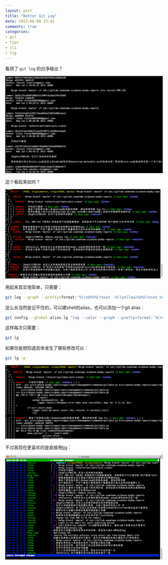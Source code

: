 ```yaml
---
layout: post
title: "Better Git Log"
date: 2013-06-08 23:42
comments: true
categories:
- git
- tips
- cli
- tig
---
```


看烦了 `git log` 的白净输出？

![Raw git log output](/downloads/images/2013_06/git_raw.png "Don't touch me...")

这个看起来如何？

![Git graph log output](/downloads/images/2013_06/git_graph.png "Don't touch me...")

用起来其实很简单，只需要：

``` bash
git log --graph --pretty=format:'%Cred%h%Creset -%C(yellow)%d%Creset %s %Cgreen(%cr) %C(bold blue)<%an>%Creset' --abbrev-commit
```

这么长当然是记不住的，可以建shell的alias，也可以添加一个git alias：

``` bash
git config --global alias.lg "log --color --graph --pretty=format:'%Cred%h%Creset -%C(yellow)%d%Creset %s %Cgreen(%cr) %C(bold blue)<%an>%Creset' --abbrev-commit
```

这样每次只需要：

```bash
git lg
```

如果你是想知道具体发生了哪些修改可以：

```bash
git lg -p
```

![Git graph log output with p](/downloads/images/2013_06/git_p.png "Don't touch me...")

不过我现在更喜欢的是直接用[tig](https://github.com/jonas/tig)：

![Tig output](/downloads/images/2013_06/tig.png "Don't touch me...")
